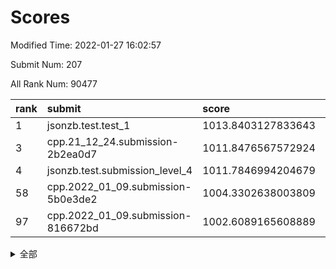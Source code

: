 # Scores

Modified Time: 2022-01-27 16:02:57

Submit Num: 207

All Rank Num: 90477

| rank |               submit               |       score        |       sigma        | pk_num |
| :--- | :--------------------------------- | :----------------- | :----------------- | :----- |
| 1    | jsonzb.test.test_1                 | 1013.8403127833643 | 0.8185882355612135 | 1749   |
| 3    | cpp.21_12_24.submission-2b2ea0d7   | 1011.8476567572924 | 0.7872972342470597 | 1751   |
| 4    | jsonzb.test.submission_level_4     | 1011.7846994204679 | 0.7770450667170046 | 1744   |
| 58   | cpp.2022_01_09.submission-5b0e3de2 | 1004.3302638003809 | 0.7174227711770159 | 1750   |
| 97   | cpp.2022_01_09.submission-816672bd | 1002.6089165608889 | 0.7106203537079422 | 1749   |


<details>
<summary>全部</summary>

| rank |                 submit                 |       score        |       sigma        | pk_num |
| :--- | :------------------------------------- | :----------------- | :----------------- | :----- |
| 1    | jsonzb.test.test_1                     | 1013.8403127833643 | 0.8185882355612135 | 1749   |
| 2    | gobigger.level_3.submission_level_3_2  | 1011.9233592265472 | 0.7945113842039349 | 1746   |
| 3    | cpp.21_12_24.submission-2b2ea0d7       | 1011.8476567572924 | 0.7872972342470597 | 1751   |
| 4    | jsonzb.test.submission_level_4         | 1011.7846994204679 | 0.7770450667170046 | 1744   |
| 5    | gobigger.level_3.submission_level_3_8  | 1011.5011690773435 | 0.75941845348472   | 1748   |
| 6    | gobigger.level_3.submission_level_3_9  | 1011.4857665331978 | 0.7728033510561082 | 1750   |
| 7    | gobigger.level_3.submission_level_3_30 | 1011.3812873173517 | 0.7841874076353513 | 1746   |
| 8    | gobigger.level_3.submission_level_3_31 | 1011.2937368908209 | 0.7628329434561415 | 1749   |
| 9    | gobigger.level_3.submission_level_3_35 | 1011.058722325466  | 0.7448281126619131 | 1750   |
| 10   | gobigger.level_3.submission_level_3_6  | 1010.9981196986204 | 0.7676527043046404 | 1753   |
| 11   | gobigger.level_3.submission_level_3_42 | 1010.8019335387112 | 0.7765453467002337 | 1748   |
| 12   | gobigger.level_3.submission_level_3_27 | 1010.6747180896839 | 0.7838431871746618 | 1747   |
| 13   | gobigger.level_3.submission_level_3_44 | 1010.6508892631701 | 0.7875754844775891 | 1745   |
| 14   | gobigger.level_3.submission_level_3_23 | 1010.5795002091801 | 0.7473392690453926 | 1750   |
| 15   | gobigger.level_3.submission_level_3_32 | 1010.4465332289458 | 0.7608318577009372 | 1747   |
| 16   | gobigger.level_3.submission_level_3_5  | 1010.4131194710478 | 0.7662634165081182 | 1748   |
| 17   | gobigger.level_3.submission_level_3_4  | 1010.3998941543458 | 0.7754351897059811 | 1749   |
| 18   | gobigger.level_3.submission_level_3_11 | 1010.3569914705574 | 0.7470449324153647 | 1750   |
| 19   | gobigger.level_3.submission_level_3_37 | 1010.3186562534622 | 0.7619166001997149 | 1746   |
| 20   | gobigger.level_3.submission_level_3_29 | 1010.2917053731112 | 0.7592465006354949 | 1746   |
| 21   | gobigger.level_3.submission_level_3_24 | 1010.2046210145108 | 0.7407553739602849 | 1749   |
| 22   | gobigger.level_3.submission_level_3_21 | 1010.1337890083629 | 0.7541675609370592 | 1744   |
| 23   | gobigger.level_3.submission_level_3_16 | 1010.1310367761063 | 0.7828855646732417 | 1754   |
| 24   | gobigger.level_3.submission_level_3_34 | 1010.048032872282  | 0.7363468683021566 | 1745   |
| 25   | gobigger.level_3.submission_level_3_39 | 1010.0477913562976 | 0.745749370443489  | 1749   |
| 26   | gobigger.level_3.submission_level_3_49 | 1010.0449999118661 | 0.7688100782275714 | 1748   |
| 27   | gobigger.level_3.submission_level_3_10 | 1009.9945667804537 | 0.7559256659048913 | 1750   |
| 28   | gobigger.level_3.submission_level_3_20 | 1009.9242349348845 | 0.7521820312662783 | 1747   |
| 29   | gobigger.level_3.submission_level_3_48 | 1009.878245469419  | 0.7750351932306655 | 1746   |
| 30   | gobigger.level_3.submission_level_3_7  | 1009.8612160770568 | 0.7618439836893608 | 1748   |
| 31   | gobigger.level_3.submission_level_3_33 | 1009.8339364535216 | 0.7500533546969136 | 1747   |
| 32   | gobigger.level_3.submission_level_3_40 | 1009.8288508247596 | 0.7788073039618991 | 1747   |
| 33   | gobigger.level_3.submission_level_3_28 | 1009.8097683220095 | 0.767226529877692  | 1750   |
| 34   | gobigger.level_3.submission_level_3_13 | 1009.7721594549428 | 0.7686335898823252 | 1750   |
| 35   | gobigger.level_3.submission_level_3_3  | 1009.7378478524358 | 0.7497289114181288 | 1754   |
| 36   | gobigger.level_3.submission_level_3_0  | 1009.7049731038145 | 0.7686448720131062 | 1744   |
| 37   | gobigger.level_3.submission_level_3_38 | 1009.6892095744311 | 0.7546006021322247 | 1748   |
| 38   | gobigger.level_3.submission_level_3_25 | 1009.654511175195  | 0.7550265054221532 | 1745   |
| 39   | gobigger.level_3.submission_level_3_12 | 1009.572485361253  | 0.7648107226178864 | 1751   |
| 40   | gobigger.level_3.submission_level_3_14 | 1009.5028310088602 | 0.7548301497006683 | 1750   |
| 41   | gobigger.level_3.submission_level_3_15 | 1009.3840922875996 | 0.7324027126393287 | 1756   |
| 42   | gobigger.level_3.submission_level_3_17 | 1009.3354241973122 | 0.7436415416717352 | 1746   |
| 43   | gobigger.level_3.submission_level_3_18 | 1009.3136213120264 | 0.7632897449474277 | 1746   |
| 44   | gobigger.level_3.submission_level_3_1  | 1009.2684636611835 | 0.7349823997729251 | 1750   |
| 45   | gobigger.level_3.submission_level_3_41 | 1009.265855638282  | 0.7589508221896014 | 1749   |
| 46   | gobigger.level_3.submission_level_3_45 | 1009.1883759571964 | 0.7530824783907016 | 1750   |
| 47   | gobigger.level_3.submission_level_3_19 | 1009.0989816773304 | 0.7438937646262636 | 1747   |
| 48   | gobigger.level_3.submission_level_3_43 | 1009.0933023859633 | 0.7513942251083252 | 1750   |
| 49   | gobigger.level_3.submission_level_3_26 | 1008.9543460933287 | 0.7475136861725968 | 1747   |
| 50   | gobigger.level_3.submission_level_3_22 | 1008.7988578728292 | 0.7471129665849533 | 1748   |
| 51   | gobigger.level_3.submission_level_3_46 | 1008.7923405818053 | 0.7753990091673574 | 1745   |
| 52   | gobigger.level_3.submission_level_3_36 | 1008.7398686650336 | 0.7664527049643177 | 1748   |
| 53   | gobigger.level_3.submission_level_3_47 | 1008.7208054036715 | 0.7426826580811055 | 1744   |
| 54   | gobigger.level_1.submission_level_1_33 | 1004.6114572431663 | 0.7249001077444721 | 1750   |
| 55   | gobigger.level_1.submission_level_1_11 | 1004.4685553440956 | 0.720194364834007  | 1752   |
| 56   | gobigger.level_1.submission_level_1_44 | 1004.4281696335631 | 0.7326034281509196 | 1748   |
| 57   | gobigger.level_1.submission_level_1_16 | 1004.3492096101579 | 0.7217973761962831 | 1747   |
| 58   | cpp.2022_01_09.submission-5b0e3de2     | 1004.3302638003809 | 0.7174227711770159 | 1750   |
| 59   | gobigger.level_1.submission_level_1_39 | 1004.2766895038801 | 0.7147805940340067 | 1750   |
| 60   | gobigger.level_1.submission_level_1_45 | 1004.2202056709592 | 0.724615934378282  | 1750   |
| 61   | gobigger.level_1.submission_level_1_7  | 1004.0675325596264 | 0.7221702976968436 | 1744   |
| 62   | gobigger.level_1.submission_level_1_6  | 1004.0428167274666 | 0.7188199445495527 | 1745   |
| 63   | gobigger.level_1.submission_level_1_21 | 1003.9298226492917 | 0.7274888758844879 | 1745   |
| 64   | gobigger.level_1.submission_level_1_49 | 1003.923816924339  | 0.7145747823258468 | 1747   |
| 65   | gobigger.level_1.submission_level_1_47 | 1003.9025143062676 | 0.7095688929033226 | 1752   |
| 66   | gobigger.level_1.submission_level_1_40 | 1003.8612017640733 | 0.7177554207365348 | 1750   |
| 67   | gobigger.level_1.submission_level_1_32 | 1003.8532560549063 | 0.7148262521559618 | 1752   |
| 68   | gobigger.level_1.submission_level_1_17 | 1003.844201021568  | 0.735910926123692  | 1750   |
| 69   | gobigger.level_1.submission_level_1_36 | 1003.7468271910891 | 0.7215649881205346 | 1750   |
| 70   | gobigger.level_1.submission_level_1_23 | 1003.7286066468386 | 0.7246288848814316 | 1748   |
| 71   | gobigger.level_1.submission_level_1_43 | 1003.7204933033036 | 0.7084192969334668 | 1748   |
| 72   | gobigger.level_1.submission_level_1_37 | 1003.7089740556772 | 0.7254312353515167 | 1746   |
| 73   | gobigger.level_1.submission_level_1_38 | 1003.6960713998158 | 0.7216249290890693 | 1745   |
| 74   | gobigger.level_1.submission_level_1_28 | 1003.6711749049657 | 0.7207727015442061 | 1753   |
| 75   | gobigger.level_1.submission_level_1_5  | 1003.6463182109975 | 0.7140361471585404 | 1747   |
| 76   | gobigger.level_1.submission_level_1_10 | 1003.6269227328617 | 0.7306283151401068 | 1748   |
| 77   | gobigger.level_1.submission_level_1_26 | 1003.6044379650475 | 0.7239123650134343 | 1747   |
| 78   | gobigger.level_1.submission_level_1_1  | 1003.594521931023  | 0.7132449298834994 | 1748   |
| 79   | gobigger.level_1.submission_level_1_25 | 1003.569465259834  | 0.7184024699004    | 1750   |
| 80   | gobigger.level_1.submission_level_1_20 | 1003.5605852398654 | 0.7270098420319996 | 1748   |
| 81   | gobigger.level_1.submission_level_1_2  | 1003.4953672466063 | 0.7119154449849752 | 1752   |
| 82   | gobigger.level_1.submission_level_1_18 | 1003.4228178237258 | 0.7244844356987705 | 1745   |
| 83   | gobigger.level_1.submission_level_1_22 | 1003.3599035574338 | 0.7229753202586113 | 1750   |
| 84   | gobigger.level_1.submission_level_1_4  | 1003.2877455417428 | 0.7152649942577294 | 1748   |
| 85   | gobigger.level_1.submission_level_1_3  | 1003.2607012254304 | 0.7195513627784863 | 1746   |
| 86   | gobigger.level_1.submission_level_1_30 | 1003.2208510987992 | 0.7185441888582523 | 1749   |
| 87   | gobigger.level_1.submission_level_1_14 | 1003.1580923436604 | 0.7252906355950166 | 1752   |
| 88   | gobigger.level_1.submission_level_1_41 | 1003.1272229931743 | 0.7057180905952106 | 1747   |
| 89   | gobigger.level_1.submission_level_1_48 | 1003.0482136382212 | 0.7245572910496626 | 1748   |
| 90   | gobigger.level_1.submission_level_1_34 | 1003.0375383152848 | 0.7100389662956931 | 1753   |
| 91   | gobigger.level_1.submission_level_1_13 | 1003.0267273040569 | 0.7222120577908029 | 1744   |
| 92   | gobigger.level_1.submission_level_1_42 | 1002.9931577712626 | 0.716289506389704  | 1752   |
| 93   | gobigger.level_1.submission_level_1_15 | 1002.9863351030364 | 0.7122181242073057 | 1741   |
| 94   | gobigger.level_1.submission_level_1_31 | 1002.7986763910639 | 0.7122481337578918 | 1748   |
| 95   | gobigger.level_1.submission_level_1_9  | 1002.7946834589828 | 0.7167845939039307 | 1748   |
| 96   | gobigger.level_1.submission_level_1_24 | 1002.7725346253015 | 0.7254095544183401 | 1744   |
| 97   | cpp.2022_01_09.submission-816672bd     | 1002.6089165608889 | 0.7106203537079422 | 1749   |
| 98   | gobigger.level_1.submission_level_1_27 | 1002.5088899036059 | 0.7228884411723348 | 1748   |
| 99   | gobigger.level_1.submission_level_1_29 | 1002.4209684542238 | 0.707517200585664  | 1746   |
| 100  | gobigger.level_1.submission_level_1_46 | 1002.3984649504952 | 0.7145296315500567 | 1750   |
| 101  | gobigger.level_1.submission_level_1_8  | 1002.3695259385674 | 0.7182973416922526 | 1754   |
| 102  | gobigger.level_1.submission_level_1_19 | 1002.3300920836172 | 0.7103760273711572 | 1747   |
| 103  | gobigger.level_1.submission_level_1_35 | 1002.2030136066544 | 0.7075427116442399 | 1746   |
| 104  | gobigger.level_1.submission_level_1_0  | 1002.2016453504012 | 0.715499243919786  | 1748   |
| 105  | gobigger.level_1.submission_level_1_12 | 1002.1462956450869 | 0.718053577884275  | 1751   |
| 106  | gobigger.random.submission_random_39   | 997.7758621594409  | 0.7103083792526927 | 1752   |
| 107  | gobigger.random.submission_random_19   | 997.4197346666906  | 0.7096451592198232 | 1751   |
| 108  | gobigger.random.submission_random_13   | 997.0688603321514  | 0.7005660387762545 | 1753   |
| 109  | gobigger.random.submission_random_28   | 996.8601674795345  | 0.7132521272689005 | 1751   |
| 110  | gobigger.random.submission_random_38   | 996.826608532671   | 0.7072209890705901 | 1748   |
| 111  | gobigger.random.submission_random_44   | 996.8050148917804  | 0.7013382504557166 | 1749   |
| 112  | gobigger.random.submission_random_35   | 996.7009869137847  | 0.7241285126959994 | 1749   |
| 113  | gobigger.random.submission_random_21   | 996.6956723873117  | 0.7050545150652877 | 1753   |
| 114  | gobigger.random.submission_random_47   | 996.6813757158253  | 0.7119016627814677 | 1753   |
| 115  | gobigger.random.submission_random_6    | 996.5851786086158  | 0.71511165489561   | 1748   |
| 116  | gobigger.random.submission_random_45   | 996.510939345747   | 0.7135499081161201 | 1748   |
| 117  | gobigger.random.submission_random_46   | 996.5020800392501  | 0.7204092921351456 | 1749   |
| 118  | gobigger.random.submission_random_34   | 996.414991596459   | 0.7068548454037994 | 1745   |
| 119  | gobigger.random.submission_random_42   | 996.3709485098929  | 0.7100301224224524 | 1750   |
| 120  | gobigger.random.submission_random_33   | 996.3247638505151  | 0.712789601972857  | 1744   |
| 121  | gobigger.random.submission_random_14   | 996.3066727371457  | 0.707867002606422  | 1752   |
| 122  | gobigger.random.submission_random_18   | 996.2865526148195  | 0.7075718729465617 | 1749   |
| 123  | gobigger.random.submission_random_12   | 996.2166229266597  | 0.708885325395911  | 1745   |
| 124  | gobigger.random.submission_random_11   | 996.1221864042757  | 0.7043029565199993 | 1746   |
| 125  | gobigger.random.submission_random_48   | 996.1149069079328  | 0.709806112636638  | 1742   |
| 126  | gobigger.random.submission_random_4    | 996.1030271761002  | 0.7106921195716037 | 1748   |
| 127  | gobigger.random.submission_random_36   | 996.082155153979   | 0.7119664839877395 | 1752   |
| 128  | gobigger.random.submission_random_30   | 996.0694748173981  | 0.7036129685821014 | 1751   |
| 129  | gobigger.random.submission_random_23   | 996.0555103550149  | 0.7153923464201056 | 1749   |
| 130  | gobigger.random.submission_random_43   | 995.9040492287766  | 0.7226595313044692 | 1752   |
| 131  | gobigger.random.submission_random_37   | 995.8459071334651  | 0.7145277296203218 | 1756   |
| 132  | gobigger.random.submission_random_31   | 995.7894234589945  | 0.7112829576512748 | 1748   |
| 133  | gobigger.random.submission_random_7    | 995.7843341389256  | 0.714579111675033  | 1749   |
| 134  | gobigger.random.submission_random_3    | 995.752928825511   | 0.7198370719990603 | 1750   |
| 135  | gobigger.random.submission_random_49   | 995.7274788998609  | 0.7210585831431732 | 1749   |
| 136  | gobigger.random.submission_random_16   | 995.7237856122396  | 0.7198127815063368 | 1751   |
| 137  | gobigger.random.submission_random_22   | 995.6882409448717  | 0.7304159231497319 | 1747   |
| 138  | gobigger.random.submission_random_29   | 995.6501090277001  | 0.7148004682256611 | 1751   |
| 139  | gobigger.random.submission_random_26   | 995.6038754306522  | 0.7180454197370556 | 1750   |
| 140  | gobigger.random.submission_random_5    | 995.5944764054041  | 0.7185135455145686 | 1748   |
| 141  | gobigger.random.submission_random_40   | 995.5437299947346  | 0.7148740730938367 | 1754   |
| 142  | gobigger.random.submission_random_2    | 995.3554825805952  | 0.7185164673250394 | 1747   |
| 143  | gobigger.random.submission_random_9    | 995.3350638351313  | 0.7130850613585158 | 1751   |
| 144  | gobigger.random.submission_random_24   | 995.3068783123706  | 0.7072818219149176 | 1746   |
| 145  | gobigger.random.submission_random_27   | 995.3025617193756  | 0.7179625572989548 | 1742   |
| 146  | gobigger.random.submission_random_1    | 995.2320367780121  | 0.7144671251814302 | 1746   |
| 147  | gobigger.random.submission_random_10   | 995.1935580563585  | 0.7073263883090742 | 1747   |
| 148  | gobigger.random.submission_random_17   | 994.9055037275552  | 0.7150267232203985 | 1749   |
| 149  | gobigger.random.submission_random_41   | 994.8696286526176  | 0.7226243436247894 | 1748   |
| 150  | gobigger.random.submission_random_32   | 994.8463607449046  | 0.7237849129976511 | 1743   |
| 151  | gobigger.random.submission_random_15   | 994.8111099839285  | 0.7212016456722852 | 1745   |
| 152  | gobigger.random.submission_random_20   | 994.6420201447586  | 0.7201371848680008 | 1748   |
| 153  | gobigger.random.submission_random_8    | 994.6290559792901  | 0.7138898923946496 | 1751   |
| 154  | gobigger.random.submission_random_25   | 994.4958698551928  | 0.7326432497312377 | 1744   |
| 155  | gobigger.level_2.submission_level_2_25 | 994.3082104654292  | 0.7339616817452029 | 1750   |
| 156  | gobigger.random.submission_random_0    | 994.2714590412243  | 0.7244905836057443 | 1741   |
| 157  | gobigger.level_2.submission_level_2_26 | 993.9682466033172  | 0.7296215320451265 | 1745   |
| 158  | gobigger.level_2.submission_level_2_23 | 993.0371528453717  | 0.7366732272678307 | 1749   |
| 159  | gobigger.level_2.submission_level_2_2  | 993.0104714272153  | 0.7431149358008577 | 1750   |
| 160  | gobigger.level_2.submission_level_2_17 | 993.001697176977   | 0.7431380533117851 | 1750   |
| 161  | gobigger.level_2.submission_level_2_39 | 992.956096959449   | 0.7364051229042817 | 1749   |
| 162  | gobigger.level_2.submission_level_2_9  | 992.952407623481   | 0.7215094489674679 | 1754   |
| 163  | gobigger.level_2.submission_level_2_3  | 992.9156037068195  | 0.7344776097223518 | 1750   |
| 164  | gobigger.level_2.submission_level_2_7  | 992.8625747589131  | 0.7286407446570067 | 1748   |
| 165  | gobigger.level_2.submission_level_2_13 | 992.8014917781311  | 0.7268981430770955 | 1748   |
| 166  | gobigger.level_2.submission_level_2_22 | 992.7867006698926  | 0.7542291140264803 | 1740   |
| 167  | gobigger.level_2.submission_level_2_5  | 992.6592087866601  | 0.7412718737993022 | 1745   |
| 168  | gobigger.level_2.submission_level_2_46 | 992.6387181916795  | 0.7274294701380127 | 1749   |
| 169  | gobigger.level_2.submission_level_2_45 | 992.5736786528253  | 0.7687700745462543 | 1751   |
| 170  | gobigger.level_2.submission_level_2_31 | 992.3083732921926  | 0.7343042202829058 | 1751   |
| 171  | gobigger.level_2.submission_level_2_34 | 992.1737544483531  | 0.7551412814961938 | 1748   |
| 172  | gobigger.level_2.submission_level_2_18 | 992.1358164289387  | 0.7521649585217937 | 1748   |
| 173  | gobigger.level_2.submission_level_2_24 | 992.0076284797345  | 0.7414034325608976 | 1748   |
| 174  | gobigger.level_2.submission_level_2_6  | 991.9904618811433  | 0.7521222219309792 | 1750   |
| 175  | gobigger.level_2.submission_level_2_11 | 991.9702130905755  | 0.7542577861686295 | 1753   |
| 176  | gobigger.level_2.submission_level_2_16 | 991.9474805294115  | 0.7445395051651423 | 1748   |
| 177  | gobigger.level_2.submission_level_2_32 | 991.9341141095351  | 0.7411540475323766 | 1751   |
| 178  | gobigger.level_2.submission_level_2_47 | 991.9269642695133  | 0.7568534928455533 | 1752   |
| 179  | gobigger.level_2.submission_level_2_29 | 991.8979501288063  | 0.7388450477653224 | 1745   |
| 180  | gobigger.level_2.submission_level_2_10 | 991.8944507890338  | 0.7327788993472257 | 1747   |
| 181  | gobigger.level_2.submission_level_2_12 | 991.8837319381738  | 0.7364086931245581 | 1743   |
| 182  | gobigger.level_2.submission_level_2_1  | 991.7558990414846  | 0.7588963395483354 | 1750   |
| 183  | gobigger.level_2.submission_level_2_27 | 991.7282469350157  | 0.7629793178892001 | 1750   |
| 184  | gobigger.level_2.submission_level_2_4  | 991.7277569229467  | 0.7632261046928684 | 1741   |
| 185  | gobigger.level_2.submission_level_2_41 | 991.7272437994989  | 0.7455429252770193 | 1751   |
| 186  | gobigger.level_2.submission_level_2_38 | 991.6764385194363  | 0.7502616343468443 | 1744   |
| 187  | gobigger.level_2.submission_level_2_15 | 991.3614009872923  | 0.7437795522703126 | 1750   |
| 188  | gobigger.level_2.submission_level_2_35 | 991.352741586846   | 0.7475345613237451 | 1748   |
| 189  | gobigger.level_2.submission_level_2_0  | 991.3000870373617  | 0.7507939718347086 | 1749   |
| 190  | gobigger.level_2.submission_level_2_36 | 991.2758863837998  | 0.7462918454821543 | 1753   |
| 191  | gobigger.level_2.submission_level_2_14 | 991.1745095937683  | 0.7522741283161399 | 1751   |
| 192  | gobigger.level_2.submission_level_2_48 | 991.1440790988938  | 0.765667104936251  | 1748   |
| 193  | gobigger.level_2.submission_level_2_44 | 991.1313532024113  | 0.7664702152436557 | 1751   |
| 194  | gobigger.level_2.submission_level_2_42 | 991.0667725829452  | 0.7394750291230052 | 1750   |
| 195  | gobigger.level_2.submission_level_2_33 | 990.9870722176818  | 0.7499177266287529 | 1742   |
| 196  | gobigger.level_2.submission_level_2_49 | 990.9184455086714  | 0.7405152003963328 | 1748   |
| 197  | gobigger.level_2.submission_level_2_21 | 990.7727653547544  | 0.7623949307254603 | 1745   |
| 198  | gobigger.level_2.submission_level_2_19 | 990.7468266044121  | 0.7754275977709553 | 1745   |
| 199  | gobigger.level_2.submission_level_2_40 | 990.6938130496557  | 0.7812475911955656 | 1752   |
| 200  | gobigger.level_2.submission_level_2_8  | 990.6898576788277  | 0.757399350761518  | 1747   |
| 201  | gobigger.level_2.submission_level_2_30 | 990.6777081519791  | 0.7616618417174787 | 1749   |
| 202  | gobigger.level_2.submission_level_2_37 | 990.6590071701311  | 0.7656759390623986 | 1750   |
| 203  | gobigger.level_2.submission_level_2_20 | 990.6070115527054  | 0.7629261242137098 | 1743   |
| 204  | gobigger.level_2.submission_level_2_28 | 990.0372405897615  | 0.7613882509980539 | 1745   |
| 205  | gobigger.level_2.submission_level_2_43 | 989.4379500704049  | 0.7888909884319026 | 1747   |
| 206  | gobigger.none.submission_none_1        | 979.4048645838228  | 1.1787925811289592 | 1750   |
| 207  | gobigger.none.submission_none_0        | 975.09852119204    | 1.3739397795705752 | 1750   |

</details>